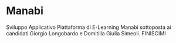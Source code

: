 # Manabi
Sviluppo Applicativo Piattaforma di E-Learning Manabi sottoposta ai candidati Giorgio Longobardo e Domitilla Giulia Simeoli.
FINISCIMI
